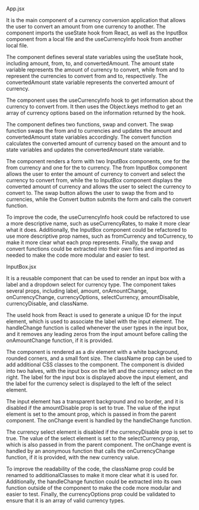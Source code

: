 
App.jsx

It is the main component of a currency conversion application that allows the user to convert an amount from one currency to another. The component imports the useState hook from React, as well as the InputBox component from a local file and the useCurrencyInfo hook from another local file.

The component defines several state variables using the useState hook, including amount, from, to, and convertedAmount. The amount state variable represents the amount of currency to convert, while from and to represent the currencies to convert from and to, respectively. The convertedAmount state variable represents the converted amount of currency.

The component uses the useCurrencyInfo hook to get information about the currency to convert from. It then uses the Object.keys method to get an array of currency options based on the information returned by the hook.

The component defines two functions, swap and convert. The swap function swaps the from and to currencies and updates the amount and convertedAmount state variables accordingly. The convert function calculates the converted amount of currency based on the amount and to state variables and updates the convertedAmount state variable.

The component renders a form with two InputBox components, one for the from currency and one for the to currency. The from InputBox component allows the user to enter the amount of currency to convert and select the currency to convert from, while the to InputBox component displays the converted amount of currency and allows the user to select the currency to convert to. The swap button allows the user to swap the from and to currencies, while the Convert button submits the form and calls the convert function.

To improve the code, the useCurrencyInfo hook could be refactored to use a more descriptive name, such as useCurrencyRates, to make it more clear what it does. Additionally, the InputBox component could be refactored to use more descriptive prop names, such as fromCurrency and toCurrency, to make it more clear what each prop represents. Finally, the swap and convert functions could be extracted into their own files and imported as needed to make the code more modular and easier to test.


InputBox.jsx

 It is a reusable component that can be used to render an input box with a label and a dropdown select for currency type. The component takes several props, including label, amount, onAmountChange, onCurrencyChange, currencyOptions, selectCurrency, amountDisable, currencyDisable, and className.

The useId hook from React is used to generate a unique ID for the input element, which is used to associate the label with the input element. The handleChange function is called whenever the user types in the input box, and it removes any leading zeros from the input amount before calling the onAmountChange function, if it is provided.

The component is rendered as a div element with a white background, rounded corners, and a small font size. The className prop can be used to add additional CSS classes to the component. The component is divided into two halves, with the input box on the left and the currency select on the right. The label for the input box is displayed above the input element, and the label for the currency select is displayed to the left of the select element.

The input element has a transparent background and no border, and it is disabled if the amountDisable prop is set to true. The value of the input element is set to the amount prop, which is passed in from the parent component. The onChange event is handled by the handleChange function.

The currency select element is disabled if the currencyDisable prop is set to true. The value of the select element is set to the selectCurrency prop, which is also passed in from the parent component. The onChange event is handled by an anonymous function that calls the onCurrencyChange function, if it is provided, with the new currency value.

To improve the readability of the code, the className prop could be renamed to additionalClasses to make it more clear what it is used for. Additionally, the handleChange function could be extracted into its own function outside of the component to make the code more modular and easier to test. Finally, the currencyOptions prop could be validated to ensure that it is an array of valid currency types.
